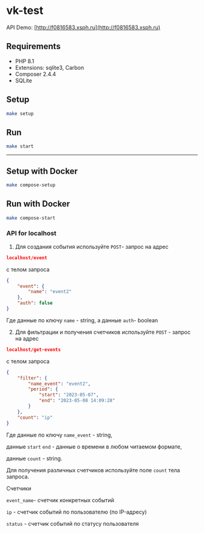 # vk-test

API Demo: [http://f0816583.xsph.ru](http://f0816583.xsph.ru)

## Requirements

* PHP 8.1
* Extensions: sqlite3, Carbon
* Composer 2.4.4
* SQLite

## Setup

```bash
make setup
```

## Run

```bash
make start
```
___

## Setup with Docker

```bash
make compose-setup
```

## Run with Docker

```bash
make compose-start
```

### API  for localhost

1) Для создания события используйте `POST`- запрос на адрес

```json lines
localhost/event
```

с телом запроса
```json
{
    "event": {
        "name": "event2"
    },
    "auth": false
}
```

Где данные по ключу `name` - string,
а данные `auth`- boolean

2) Для фильтрации и получения счетчиков используйте `POST` - запрос на адрес

```json lines
localhost/get-events
```

с телом запроса

```json
{
    "filter": {
        "name_event": "event2",
        "period": {
            "start": "2023-05-07",
            "end": "2023-05-08 14:09:28"
        }
    },
    "count": "ip"
}
```

Где данные по ключу `name_event` - string,

данные `start` `end` - данные о времени в любом читаемом формате,

данные `count` - string.


Для получения различных счетчиков используйте поле `count` тела запроса.

Счетчики

`event_name`- счетчик конкретных событий

`ip` - счетчик событий по пользователю (по IP-адресу)

`status` - счетчик событий по статусу пользователя

